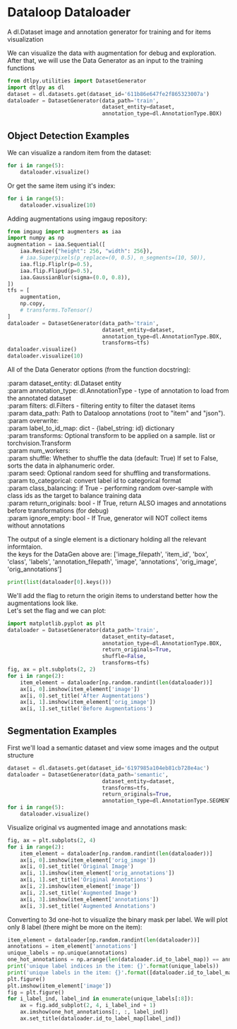 # Dataloop Dataloader  
A dl.Dataset image and annotation generator for training and for items visualization  
  
We can visualize the data with augmentation for debug and exploration.  
After that, we will use the Data Generator as an input to the training functions  

```python
from dtlpy.utilities import DatasetGenerator
import dtlpy as dl
dataset = dl.datasets.get(dataset_id='611b86e647fe2f865323007a')
dataloader = DatasetGenerator(data_path='train',
                              dataset_entity=dataset,
                              annotation_type=dl.AnnotationType.BOX)
```
## Object Detection Examples  
We can visualize a random item from the dataset:  

```python
for i in range(5):
    dataloader.visualize()
```
Or get the same item using it's index:  

```python
for i in range(5):
    dataloader.visualize(10)
```
Adding augmentations using imgaug repository:  

```python
from imgaug import augmenters as iaa
import numpy as np
augmentation = iaa.Sequential([
    iaa.Resize({"height": 256, "width": 256}),
    # iaa.Superpixels(p_replace=(0, 0.5), n_segments=(10, 50)),
    iaa.flip.Fliplr(p=0.5),
    iaa.flip.Flipud(p=0.5),
    iaa.GaussianBlur(sigma=(0.0, 0.8)),
])
tfs = [
    augmentation,
    np.copy,
    # transforms.ToTensor()
]
dataloader = DatasetGenerator(data_path='train',
                              dataset_entity=dataset,
                              annotation_type=dl.AnnotationType.BOX,
                              transforms=tfs)
dataloader.visualize()
dataloader.visualize(10)
```
All of the Data Generator options (from the function docstring):  
  
:param dataset_entity: dl.Dataset entity  
:param annotation_type: dl.AnnotationType - type of annotation to load from the annotated dataset  
:param filters: dl.Filters - filtering entity to filter the dataset items  
:param data_path: Path to Dataloop annotations (root to "item" and "json").  
:param overwrite:  
:param label_to_id_map: dict - {label_string: id} dictionary  
:param transforms: Optional transform to be applied on a sample. list or torchvision.Transform  
:param num_workers:  
:param shuffle: Whether to shuffle the data (default: True) If set to False, sorts the data in alphanumeric order.  
:param seed: Optional random seed for shuffling and transformations.  
:param to_categorical: convert label id to categorical format  
:param class_balancing: if True - performing random over-sample with class ids as the target to balance training data  
:param return_originals: bool - If True, return ALSO images and annotations before transformations (for debug)  
:param ignore_empty: bool - If True, generator will NOT collect items without annotations  
  
  
The output of a single element is a dictionary holding all the relevant informtaion.  
the keys for the DataGen above are: ['image_filepath', 'item_id', 'box', 'class', 'labels', 'annotation_filepath', 'image', 'annotations', 'orig_image', 'orig_annotations']  

```python
print(list(dataloader[0].keys()))
```
We'll add the flag to return the origin items to understand better how the augmentations look like.  
Let's set the flag and we can plot:  

```python
import matplotlib.pyplot as plt
dataloader = DatasetGenerator(data_path='train',
                              dataset_entity=dataset,
                              annotation_type=dl.AnnotationType.BOX,
                              return_originals=True,
                              shuffle=False,
                              transforms=tfs)
fig, ax = plt.subplots(2, 2)
for i in range(2):
    item_element = dataloader[np.random.randint(len(dataloader))]
    ax[i, 0].imshow(item_element['image'])
    ax[i, 0].set_title('After Augmentations')
    ax[i, 1].imshow(item_element['orig_image'])
    ax[i, 1].set_title('Before Augmentations')
```
## Segmentation Examples  
First we'll load a semantic dataset and view some images and the output structure  
  

```python
dataset = dl.datasets.get(dataset_id='6197985a104eb81cb728e4ac')
dataloader = DatasetGenerator(data_path='semantic',
                              dataset_entity=dataset,
                              transforms=tfs,
                              return_originals=True,
                              annotation_type=dl.AnnotationType.SEGMENTATION)
for i in range(5):
    dataloader.visualize()
```
Visualize original vs augmented image and annotations mask:  

```python
fig, ax = plt.subplots(2, 4)
for i in range(2):
    item_element = dataloader[np.random.randint(len(dataloader))]
    ax[i, 0].imshow(item_element['orig_image'])
    ax[i, 0].set_title('Original Image')
    ax[i, 1].imshow(item_element['orig_annotations'])
    ax[i, 1].set_title('Original Annotations')
    ax[i, 2].imshow(item_element['image'])
    ax[i, 2].set_title('Augmented Image')
    ax[i, 3].imshow(item_element['annotations'])
    ax[i, 3].set_title('Augmented Annotations')
```
Converting to 3d one-hot to visualize the binary mask per label. We will plot only 8 label (there might be more on the item):  

```python
item_element = dataloader[np.random.randint(len(dataloader))]
annotations = item_element['annotations']
unique_labels = np.unique(annotations)
one_hot_annotations = np.arange(len(dataloader.id_to_label_map)) == annotations[..., None]
print('unique label indices in the item: {}'.format(unique_labels))
print('unique labels in the item: {}'.format([dataloader.id_to_label_map[i] for i in unique_labels]))
plt.figure()
plt.imshow(item_element['image'])
fig = plt.figure()
for i_label_ind, label_ind in enumerate(unique_labels[:8]):
    ax = fig.add_subplot(2, 4, i_label_ind + 1)
    ax.imshow(one_hot_annotations[:, :, label_ind])
    ax.set_title(dataloader.id_to_label_map[label_ind])
```
